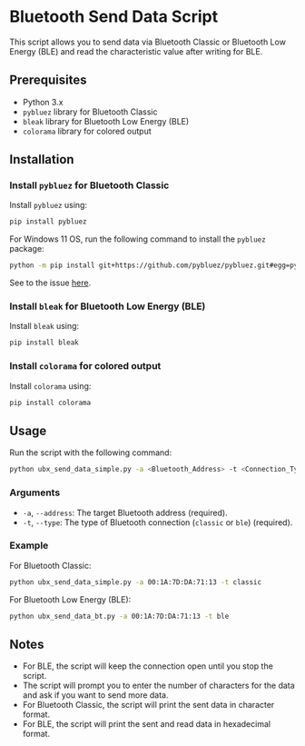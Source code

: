 # Bluetooth Send Data Script

This script allows you to send data via Bluetooth Classic or Bluetooth Low Energy (BLE) and read the characteristic value after writing for BLE.

## Prerequisites

- Python 3.x
- `pybluez` library for Bluetooth Classic
- `bleak` library for Bluetooth Low Energy (BLE)
- `colorama` library for colored output

## Installation

### Install `pybluez` for Bluetooth Classic

Install `pybluez` using:

```sh
pip install pybluez
```

For Windows 11 OS, run the following command to install the `pybluez` package:

```sh
python -m pip install git+https://github.com/pybluez/pybluez.git#egg=pybluez
```

See to the issue [here](https://github.com/pybluez/pybluez/issues/471).

### Install `bleak` for Bluetooth Low Energy (BLE)

Install `bleak` using:

```sh
pip install bleak
```

### Install `colorama` for colored output

Install `colorama` using:

```sh
pip install colorama
```

## Usage

Run the script with the following command:

```sh
python ubx_send_data_simple.py -a <Bluetooth_Address> -t <Connection_Type>
```

### Arguments

- `-a`, `--address`: The target Bluetooth address (required).
- `-t`, `--type`: The type of Bluetooth connection (`classic` or `ble`) (required).

### Example

For Bluetooth Classic:

```sh
python ubx_send_data_simple.py -a 00:1A:7D:DA:71:13 -t classic
```

For Bluetooth Low Energy (BLE):

```sh
python ubx_send_data_bt.py -a 00:1A:7D:DA:71:13 -t ble
```

## Notes

- For BLE, the script will keep the connection open until you stop the script.
- The script will prompt you to enter the number of characters for the data and ask if you want to send more data.
- For Bluetooth Classic, the script will print the sent data in character format.
- For BLE, the script will print the sent and read data in hexadecimal format.